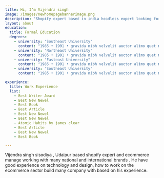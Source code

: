 ```yaml
---
title: Hi, I’m Vijendra singh
image: /images/newhomepagebannerimage.png
description: "Shopify expert based in india headless expert looking for job"
layout: about
education:
  title: Formal Education
  degrees:
    - university: "Southeast University"
      content: "1985 • 1991 • gravida nibh velvelit auctor alimo quet menean solli"
    - university: "Northeast University"
      content: "1985 • 1991 • gravida nibh velvelit auctor alimo quet menean solli"
    - university: "Easteast University"
      content: "1985 • 1991 • gravida nibh velvelit auctor alimo quet menean solli"
    - university: "Southeast University"
      content: "1985 • 1991 • gravida nibh velvelit auctor alimo quet menean solli"  

experience:
  title: Work Experience
  list:
    - Best Writer Award
    - Best New Newel
    - Best Book
    - Best Article
    - Best New Newel
    - Best New Newel
    - Atomic Habits by james clear
    - Best Article
    - Best New Newel
    - Best Book

---
```


Vijendra singh sisodiya , Udaipur based shopify expert and ecommerce manage working with many national and international brands .
He have good experience on technology and design, how to work on the ecommerce sector build many company with based on his experience.

